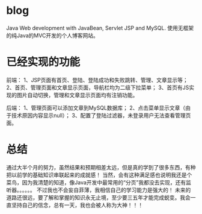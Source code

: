 # blog
Java Web development with JavaBean, Servlet JSP and MySQL.
使用无框架的纯Java的MVC开发的个人博客网站。

# 已经实现的功能

前端：
1、JSP页面有首页、登陆、登陆成功和失败跳转、管理、文章显示等；
2、首页、管理页面和文章显示页面，导航栏均为二级下拉菜单；
3、首页有JS实现的图片自动切换，管理和文章显示页面均有注销功能。

后端：
1、管理页面可以添加文章到MySQL数据库；
2、点击菜单显示文章（由于技术原因内容显示null）；
3、配置了登陆过滤器，未登录用户无法查看管理页面。

# 总结
通过大半个月的努力，虽然结果和预期相差太远，但是真的学到了很多东西，有种把以前学的基础知识串联起来的成就感！
当然，会有这种满足感也说明我还是个菜鸟，因为我清楚的知道，像Java开发中最常用的“分页”我都没去实现，还有监听器。。。。。。
不过我也不会妄自菲薄，我相信自己的学习能力是强大的！
未来的道路还很远，要了解和掌握的知识永无止境，至少要三五年才能完成蜕变。我会一直坚持自己的信念，总有一天，我也会被人称为大神！！！
